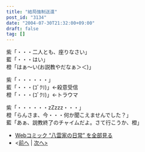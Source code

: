 ```yaml
---
title: "結局強制送還"
post_id: "3134"
date: "2004-07-30T21:32:00+09:00"
draft: false
tag: []
---
```



紫「・・・二人とも、座りなさい」  
藍「・・・はい」  
橙「はぁ～い(お説教やだなぁ＞＜)」

紫「・・・・・・」  
藍「・・・(ｺﾞｸﾘ)」←殺意受信  
橙「・・・(ｺﾞｸﾘ)」←トラウマ

紫「・・・・・・zZzzz・・・」  
橙「らんさま、今・・・何か聞こえませんでした？」  
藍「あぁ、説教終了のチャイムだよ。さて行こうか、橙」

* [Webコミック “八雲家の日常” を全部見る](/tag/yakumo-family?order=ASC)
* <[前へ](/3132) | [次へ>](/3141)
